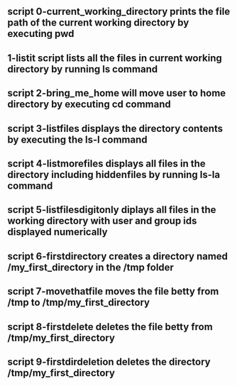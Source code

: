 ## script 0-current_working_directory prints the file path of the current working directory by executing pwd

## 1-listit script lists all the files in current working directory by running ls command

## script 2-bring_me_home will move user to home directory by executing cd command

## script 3-listfiles displays the directory contents by executing the ls-l command

## script 4-listmorefiles displays all files in the directory including hiddenfiles by running ls-la command

## script 5-listfilesdigitonly diplays all files in the working directory with user and group ids displayed numerically

## script 6-firstdirectory creates a directory named /my_first_directory in the /tmp folder

## script 7-movethatfile moves the file betty from /tmp to /tmp/my_first_directory

## script 8-firstdelete deletes the file betty from /tmp/my_first_directory

## script 9-firstdirdeletion deletes the directory /tmp/my_first_directory


